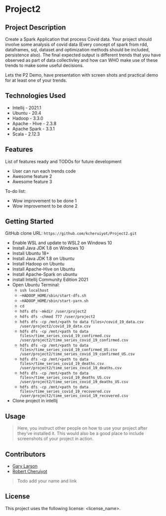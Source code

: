 # Project2

## Project Description
Create a Spark Application that process Covid data.
Your project  should involve some analysis of covid data (Every concept of spark from rdd, dataframes, sql, dataset and optimization methods should be included, persistence also).  The final expected output is different trends that you have observed as part of data collectivley and how can WHO make use of these trends to make some useful decisions.

Lets the P2 Demo, have presentation with screen shots and practical demo for at least one of your trends.

## Technologies Used
  * Intellij - 2021.1
  * Ubuntu - 20.4
  * Hadoop - 3.3.0
  * Apache - Hive - 2.3.8
  * Apache Spark - 3.3.1
  * Scala - 2.12.3

## Features
List of features ready and TODOs for future development

  * User can run each trends code
  * Awesome feature 2
  * Awesome feature 3
  
  To-do list:

  * Wow improvement to be done 1
  * Wow improvement to be done 2

## Getting Started
GitHub clone URL: `https://github.com/kcheruiyot/Project2.git` 

  - Enable WSL and update to WSL2 on Windows 10
  - Install Java JDK 1.8 on Windows 10  
  - Install Ubuntu 18+
  - Install Java JDK 1.8 on Ubuntu  
  - Install Hadoop on Ubuntu
  - Install Apache-Hive on Ubuntu
  - Install Apache-Spark on ubuntu
  - install Intellij Community Edition 2021
  - Open Ubuntu Terminal:
    - `ssh localhost`
    - `~HADOOP_HOME/sbin/start-dfs.sh`
    - `~HADOOP_HOME/sbin/start-yarn.sh`  
    - `cd`
    - `hdfs dfs -mkdir /user/project2`
    - `hdfs dfs -chmod 777 /user/project2`  
    - `hdfs dfs -cp /mnt/<path to data files>/covid_19_data.csv /user/project2/covid_19_data.csv`
    - `hdfs dfs -cp /mnt/<path to data files>/time_series_covid_19_confirmed.csv /user/project2/time_series_covid_19_confirmed.csv`
    - `hdfs dfs -cp /mnt/<path to data files>/time_series_covid_19_confirmed_US.csv /user/project2/time_series_covid_19_confirmed_US.csv`
    - `hdfs dfs -cp /mnt/<path to data files>/time_series_covid_19_deaths.csv /user/project2/time_series_covid_19_deaths.csv`
    - `hdfs dfs -cp /mnt/<path to data files>/time_series_covid_19_deaths_US.csv /user/project2/time_series_covid_19_deaths_US.csv`
    - `hdfs dfs -cp /mnt/<path to data files>/time_series_covid_19_recovered.csv /user/project2/time_series_covid_19_recovered.csv`
  - Clone project in intellij

## Usage
> Here, you instruct other people on how to use your project after they’ve installed it. This would also be a good place to include screenshots of your project in action.

## Contributors
- [Gary Larson](https://github.com/gary-larson)
- [Robert Cheruiyot](https://github.com/kcheruiyot)
> Todo add your name and link
## License
This project uses the following license: <license_name>.
